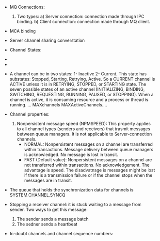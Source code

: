 * MQ Connections:
  1. Two types:
    a) Server connection: connection made through IPC binding.
    b) Client connection: connection made through MQ client.
    
* MCA binding

* Server channel sharing converstation

* Channel States:
* 
* 
* A channel can be in two states:
  1- Inactive
  2- Current.  This state has substates: Stopped, Starting, Retrying, Active.  So a CURRENT channel is ACTIVE unless it is in RETRYING, STOPPED, or STARTING state.
    The seven possible states of an active channel (INITIALIZING, BINDING, SWITCHING, REQUESTING, RUNNING, PAUSED, or STOPPING).  When a channel is active, it is consuming resource and a process or thread is running.
    ... MAXchannels MAXActiveChannels....


* Channel properties: 
  1. Nonpersistent message speed (NPMSPEED): This property applies to all channel types (senders and receivers) that trasmit messages between queue managers. It is not applicable to Server-connection channels.
     - NORMAL: Nonpersistent messages on a channel are transferred within transactions. Message delivery between queue managers is acknowledged. No message is lost in transit.
     - FAST (Default value): Nonpersistent messages on a channel are not transferred within transactions. No acknowledgement. The advantage is speed. The disadvatnage is messages might be lost if there is a transmission failure or if the channel stops when the messages are in transit.

* The queue that holds the synchronization data for channels is SYSTEM.CHANNEL.SYNCQ

* Stopping a receiver channel: it is stuck waiting to a message from sender.  Two ways to get this message:
  1. The sender sends a message batch
  2. The sedner sends a heartbeat

* In-doubt channels and channel sequence numbers:
